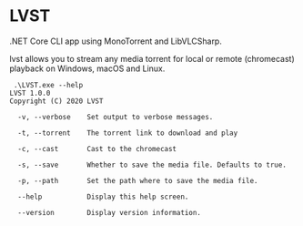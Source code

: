 # LVST

.NET Core CLI app using MonoTorrent and LibVLCSharp.

lvst allows you to stream any media torrent for local or remote (chromecast) playback on Windows, macOS and Linux.

```
 .\LVST.exe --help
LVST 1.0.0
Copyright (C) 2020 LVST

  -v, --verbose    Set output to verbose messages.

  -t, --torrent    The torrent link to download and play

  -c, --cast       Cast to the chromecast

  -s, --save       Whether to save the media file. Defaults to true.

  -p, --path       Set the path where to save the media file.

  --help           Display this help screen.

  --version        Display version information.
```
